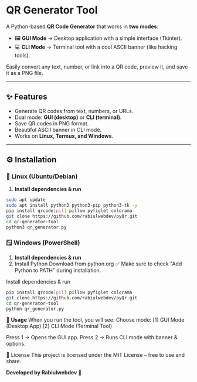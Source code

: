 # QR Generator Tool  

A Python-based **QR Code Generator** that works in **two modes**:  
- 🖼️ **GUI Mode** → Desktop application with a simple interface (Tkinter).  
- 💻 **CLI Mode** → Terminal tool with a cool ASCII banner (like hacking tools).  

Easily convert any text, number, or link into a QR code, preview it, and save it as a PNG file.  

---

## ✨ Features
- Generate QR codes from text, numbers, or URLs.  
- Dual mode: **GUI (desktop)** or **CLI (terminal)**.  
- Save QR codes in PNG format.  
- Beautiful ASCII banner in CLI mode.  
- Works on **Linux, Termux, and Windows**.  

---

## ⚙️ Installation  

### 🐧 Linux (Ubuntu/Debian)
1. **Install dependencies & run**
```bash
sudo apt update
sudo apt install python3 python3-pip python3-tk -y
pip install qrcode[pil] pillow pyfiglet colorama
git clone https://github.com/rabiulwebdev/pyQr.git
cd qr-generator-tool
python3 qr_generator.py
```

### 🪟 Windows (PowerShell)
1. **Install dependencies & run**
2. Install Python
Download from python.org
✅ Make sure to check "Add Python to PATH" during installation.

Install dependencies & run
```bash
pip install qrcode[pil] pillow pyfiglet colorama
git clone https://github.com/rabiulwebdev/pyQr.git
cd qr-generator-tool
python qr_generator.py
```
🚀 **Usage**
When you run the tool, you will see:
Choose mode:
[1] GUI Mode (Desktop App)
[2] CLI Mode (Terminal Tool)

Press 1 → Opens the GUI app.
Press 2 → Runs CLI mode with banner & options.

📜 License
This project is licensed under the MIT License – free to use and share.

**Developed by Rabiulwebdev 🚀**
